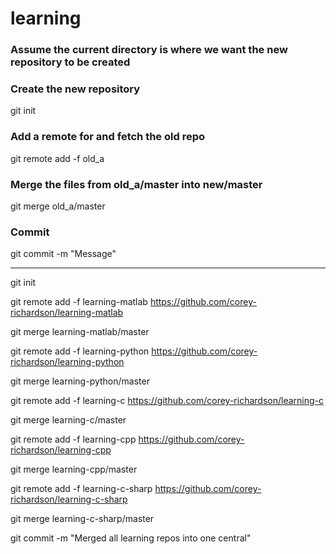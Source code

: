 # learning

### Assume the current directory is where we want the new repository to be created
### Create the new repository

git init

### Add a remote for and fetch the old repo
git remote add -f old_a <OldA repo URL>

### Merge the files from old_a/master into new/master
git merge old_a/master

### Commit

git commit -m "Message"

---

git init

git remote add -f learning-matlab https://github.com/corey-richardson/learning-matlab

git merge learning-matlab/master

git remote add -f learning-python https://github.com/corey-richardson/learning-python

git merge learning-python/master

git remote add -f learning-c https://github.com/corey-richardson/learning-c

git merge learning-c/master

git remote add -f learning-cpp https://github.com/corey-richardson/learning-cpp

git merge learning-cpp/master

git remote add -f learning-c-sharp https://github.com/corey-richardson/learning-c-sharp

git merge learning-c-sharp/master

git commit -m "Merged all learning repos into one central"